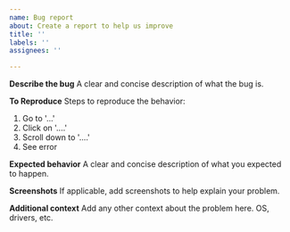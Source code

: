 ```yaml
---
name: Bug report
about: Create a report to help us improve
title: ''
labels: ''
assignees: ''

---
```


<!---
###########################################################################

**IMPORTANT: READ FIRST!**

Issue tracker is **ONLY** used for reporting bugs.

If you have any questions please **do not** open issue, rather:

 - If you have quick question, ask on Discord: https://discord.gg/9eMbv7J
 - Ask in discussions: https://github.com/bkaradzic/bgfx/discussions
 - Search documentation: https://bkaradzic.github.io/bgfx/

New features should be discussed on:

 - GitHub Discussions https://github.com/bkaradzic/bgfx/discussions
 - Discord Chat https://discord.gg/9eMbv7J

###########################################################################
-->

**Describe the bug**
A clear and concise description of what the bug is.

**To Reproduce**
Steps to reproduce the behavior:
1. Go to '...'
2. Click on '....'
3. Scroll down to '....'
4. See error

**Expected behavior**
A clear and concise description of what you expected to happen.

**Screenshots**
If applicable, add screenshots to help explain your problem.

**Additional context**
Add any other context about the problem here. OS, drivers, etc.
